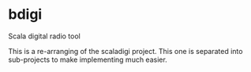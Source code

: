 bdigi
=====

Scala digital radio tool

This is a re-arranging of the scaladigi project.  This one is separated into
sub-projects to make implementing much easier.

